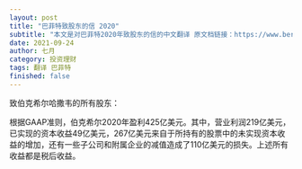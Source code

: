 ```yaml
---
layout: post
title: "巴菲特致股东的信 2020"
subtitle: "本文是对巴菲特2020年致股东的信的中文翻译 原文档链接：https://www.berkshirehathaway.com/letters/2020ltr.pdf"
date: 2021-09-24
author: 七月
category: 投资理财
tags: 翻译 巴菲特
finished: false
---
```


致伯克希尔哈撒韦的所有股东：

​	根据GAAP准则，伯克希尔2020年盈利425亿美元。其中，营业利润219亿美元，已实现的资本收益49亿美元，267亿美元来自于所持有的股票中的未实现资本收益的增加，还有一些子公司和附属企业的减值造成了110亿美元的损失。上述所有收益都是税后收益。

